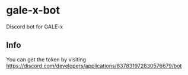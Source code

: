 # gale-x-bot
Discord bot for GALE-x

## Info

You can get the token by visiting https://discord.com/developers/applications/837831972830576679/bot
